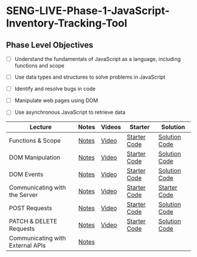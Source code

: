 # SENG-LIVE-Phase-1-JavaScript-Inventory-Tracking-Tool
## Phase Level Objectives
- [ ] Understand the fundamentals of JavaScript as a language, including functions and scope
- [ ] Use data types and structures to solve problems in JavaScript
- [ ] Identify and resolve bugs in code
- [ ] Manipulate web pages using DOM
- [ ] Use asynchronous JavaScript to retrieve data


| Lecture                          	| Notes 	| Videos 	| Starter 	| Solution 	|
|----------------------------------	|:-----:	|--------	|---------	|----------	|
| Functions & Scope                	|   [Notes](https://docs.google.com/document/d/1k2mzwZyeKMIZ-lUqcdSLvcQKSAlzySiB0Gx0rjbV__Q/edit#heading=h.d5oaq7ks4u08https://docs.google.com/document/d/1k2mzwZyeKMIZ-lUqcdSLvcQKSAlzySiB0Gx0rjbV__Q/edit#heading=h.d5oaq7ks4u08)    	|    [Video](https://vimeo.com/780530984)    	|     [Starter Code](https://github.com/learn-co-students/SENG-LIVE-121222-Phase-1-JS/tree/main/01_Functions_%26_Scope)    	|      [Solution Code](https://github.com/learn-co-students/SENG-LIVE-121222-Phase-1-JS/commit/78cdedf55696436dc6a4a21e46846f057266fcf7)    	|
| DOM Manipulation                 	|    [Notes](https://docs.google.com/document/d/1k2mzwZyeKMIZ-lUqcdSLvcQKSAlzySiB0Gx0rjbV__Q/edit#heading=h.8ri6onkucacc)   	|    [Video](https://vimeo.com/778278422)    	|     [Starter Code](https://github.com/learn-co-students/SENG-LIVE-121222-Phase-1-JS/tree/main/02_DOM_Manipulation)    	|     [Solution Code](https://github.com/learn-co-students/SENG-LIVE-121222-Phase-1-JS/commit/ca65387cf967852a2c437912d7c5ae1608a34130)     	|
| DOM Events                       	|    [Notes](https://docs.google.com/document/d/1k2mzwZyeKMIZ-lUqcdSLvcQKSAlzySiB0Gx0rjbV__Q/edit#heading=h.73eosy5rjnty)   	|    [Video](https://vimeo.com/781267436)    	|     [Starter Code](https://github.com/learn-co-students/SENG-LIVE-121222-Phase-1-JS/tree/main/03_DOM_Events)    	|     [Solution Code](https://github.com/learn-co-students/SENG-LIVE-121222-Phase-1-JS/compare/main...03_solution)     	|
| Communicating with the Server    	|    [Notes](https://docs.google.com/document/d/1k2mzwZyeKMIZ-lUqcdSLvcQKSAlzySiB0Gx0rjbV__Q/edit#heading=h.p27zzwnkzvqd)   	|     [Video](https://vimeo.com/781961669)   	|     [Starter Code](https://github.com/learn-co-students/SENG-LIVE-121222-Phase-1-JS/tree/main/05_POST_request)    	|      [Starter Code](https://github.com/learn-co-students/SENG-LIVE-121222-Phase-1-JS/commit/1ada1c9b616756c1fe5367ec75a5d30083497939)    	|
| POST Requests                    	|    [Notes](https://docs.google.com/document/d/1k2mzwZyeKMIZ-lUqcdSLvcQKSAlzySiB0Gx0rjbV__Q/edit#heading=h.46h3lncuuy9k)   	|     [Video](https://vimeo.com/781961669)   	|     [Starter Code](https://github.com/learn-co-students/SENG-LIVE-121222-Phase-1-JS/tree/main/05_POST_request)    	|     [Solution Code](https://github.com/learn-co-students/SENG-LIVE-121222-Phase-1-JS/commit/1ada1c9b616756c1fe5367ec75a5d30083497939)     	|
| PATCH & DELETE Requests          	|    [Notes](https://docs.google.com/document/d/1k2mzwZyeKMIZ-lUqcdSLvcQKSAlzySiB0Gx0rjbV__Q/edit#heading=h.p1ulseiudtul)   	|    [Video](https://vimeo.com/782709185)    	|     [Starter Code](https://github.com/learn-co-students/SENG-LIVE-121222-Phase-1-JS/tree/main/06_PATCH_and_DELETE_Requests)    	|     [Solution Code](https://github.com/learn-co-students/SENG-LIVE-121222-Phase-1-JS/commit/b366281f42f1ed8ae201448d88df974907d0aca4)     	|
| Communicating with External APIs 	|    [Notes](https://docs.google.com/document/d/1k2mzwZyeKMIZ-lUqcdSLvcQKSAlzySiB0Gx0rjbV__Q/edit#heading=h.77hixjtrcsyn)   	|        	|         	|          	|